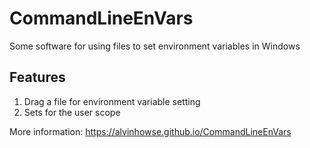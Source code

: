 # CommandLineEnVars
Some software for using files to set environment variables in Windows
## Features
1. Drag a file for environment variable setting
2. Sets for the user scope

More information: https://alvinhowse.github.io/CommandLineEnVars

